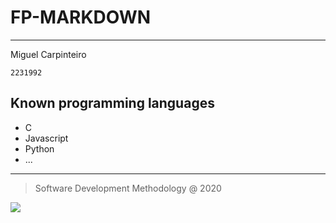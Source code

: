 # FP-MARKDOWN
***
Miguel Carpinteiro

`2231992`

## **Known programming languages**

* C
* Javascript
* Python
* ...

***

> Software Development Methodology @ 2020

![](https://eduportugal.eu/wp-content/uploads/2017/08/eduportugal_ipleiria_n.jpg)